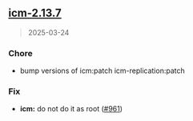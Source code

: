 
<a name="icm-2.13.7"></a>
## [icm-2.13.7](https://github.com/intershop/helm-charts/compare/icm-2.13.6...icm-2.13.7)

> 2025-03-24

### Chore

* bump versions of icm:patch icm-replication:patch

### Fix

* **icm:** do not do it as root ([#961](https://github.com/intershop/helm-charts/issues/961))

